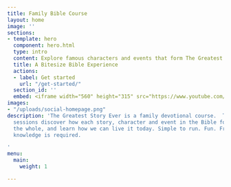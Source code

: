 ```yaml
---
title: Family Bible Course
layout: home
image: ''
sections:
- template: hero
  component: hero.html
  type: intro
  content: Explore famous characters and events that form The Greatest Story Ever and discover how you can be part of it today. This family devotional course mixes online content and printed cards to form a colourful learning experience in you own home. Simple to run. Fun. Free. No prior knowledge required.
  title: A Bitesize Bible Experience
  actions:
  - label: Get started
    url: "/get-started/"
  section_id: ''
  embed: <iframe width="560" height="315" src="https://www.youtube.com/embed/8CinIZk5gaI" title="YouTube video player" frameborder="0" allow="accelerometer; autoplay; clipboard-write; encrypted-media; gyroscope; picture-in-picture; web-share" allowfullscreen></iframe>
images:
- "/uploads/social-homepage.png"
description: 'The Greatest Story Ever is a family devotional course.  Through daily
  sessions discover how each story, character and event in the Bible forms part of
  the whole, and learn how we can live it today. Simple to run. Fun. Free. No prior
  knowledge is required.

'
menu:
  main:
    weight: 1

---
```

